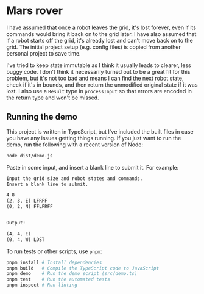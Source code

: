 # Mars rover

I have assumed that once a robot leaves the grid, it's lost forever, even if its commands would bring it back on to the grid later. I have also assumed that if a robot starts off the grid, it's already lost and can't move back on to the grid. The initial project setup (e.g. config files) is copied from another personal project to save time.

I've tried to keep state immutable as I think it usually leads to clearer, less buggy code. I don't think it necessarily turned out to be a great fit for this problem, but it's not too bad and means I can find the next robot state, check if it's in bounds, and then return the unmodified original state if it was lost. I also use a `Result` type in `processInput` so that errors are encoded in the return type and won't be missed.

## Running the demo

This project is written in TypeScript, but I've included the built files in case you have any issues getting things running. If you just want to run the demo, run the following with a recent version of Node:

```sh
node dist/demo.js
```

Paste in some input, and insert a blank line to submit it. For example:

```txt
Input the grid size and robot states and commands.
Insert a blank line to submit.

4 8
(2, 3, E) LFRFF
(0, 2, N) FFLFRFF


Output:

(4, 4, E)
(0, 4, W) LOST
```

To run tests or other scripts, use `pnpm`:

```sh
pnpm install # Install dependencies
pnpm build   # Compile the TypeScript code to JavaScript
pnpm demo    # Run the demo script (src/demo.ts)
pnpm test    # Run the automated tests
pnpm inspect # Run linting
```
